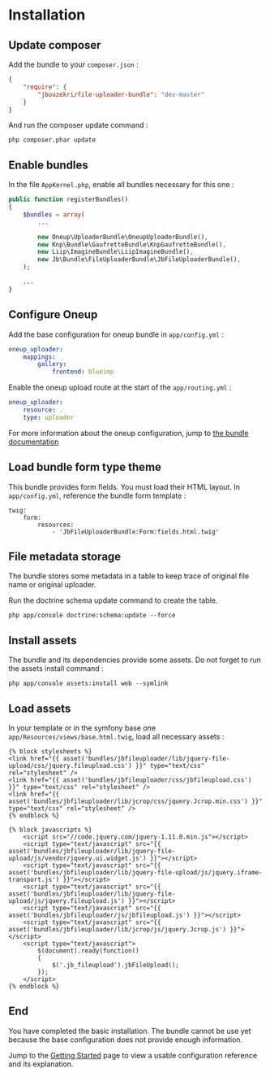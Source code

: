 Installation
============

Update composer
---------------

Add the bundle to your `composer.json` :

``` json
{
    "require": {
        "jbouzekri/file-uploader-bundle": "dev-master"
    }
}
```

And run the composer update command :

```
php composer.phar update
```

Enable bundles
--------------

In the file `AppKernel.php`, enable all bundles necessary for this one :

``` php
public function registerBundles()
{
    $bundles = array(
        ...

        new Oneup\UploaderBundle\OneupUploaderBundle(),
        new Knp\Bundle\GaufretteBundle\KnpGaufretteBundle(),
        new Liip\ImagineBundle\LiipImagineBundle(),
        new Jb\Bundle\FileUploaderBundle\JbFileUploaderBundle(),
    );

    ...
}
```

Configure Oneup
---------------

Add the base configuration for oneup bundle in `app/config.yml` :

``` yml
oneup_uploader:
    mappings:
        gallery:
            frontend: blueimp
```

Enable the oneup upload route at the start of the `app/routing.yml` :

``` yml
oneup_uploader:
    resource: .
    type: uploader
```

For more information about the oneup configuration, jump to  [the bundle documentation](https://github.com/1up-lab/OneupUploaderBundle/blob/master/Resources/doc/index.md)

Load bundle form type theme
---------------------------

This bundle provides form fields. You must load their HTML layout. In `app/config.yml`, reference the bundle form template :

```
twig:
    form:
        resources:
            - 'JbFileUploaderBundle:Form:fields.html.twig'
```

File metadata storage
---------------------

The bundle stores some metadata in a table to keep trace of original file name or original uploader.

Run the doctrine schema update command to create the table.

```
php app/console doctrine:schema:update --force
```

Install assets
--------------

The bundle and its dependencies provide some assets. Do not forget to run the assets install command :

```
php app/console assets:install web --symlink
```

Load assets
-----------

In your template or in the symfony base one `app/Resources/views/base.html.twig`, load all necessary assets :

``` twig
{% block stylesheets %}
<link href="{{ asset('bundles/jbfileuploader/lib/jquery-file-upload/css/jquery.fileupload.css') }}" type="text/css" rel="stylesheet" />
<link href="{{ asset('bundles/jbfileuploader/css/jbfileupload.css') }}" type="text/css" rel="stylesheet" />
<link href="{{ asset('bundles/jbfileuploader/lib/jcrop/css/jquery.Jcrop.min.css') }}" type="text/css" rel="stylesheet" />
{% endblock %}

{% block javascripts %}
    <script src="//code.jquery.com/jquery-1.11.0.min.js"></script>
    <script type="text/javascript" src="{{ asset('bundles/jbfileuploader/lib/jquery-file-upload/js/vendor/jquery.ui.widget.js') }}"></script>
    <script type="text/javascript" src="{{ asset('bundles/jbfileuploader/lib/jquery-file-upload/js/jquery.iframe-transport.js') }}"></script>
    <script type="text/javascript" src="{{ asset('bundles/jbfileuploader/lib/jquery-file-upload/js/jquery.fileupload.js') }}"></script>
    <script type="text/javascript" src="{{ asset('bundles/jbfileuploader/js/jbfileupload.js') }}"></script>
    <script type="text/javascript" src="{{ asset('bundles/jbfileuploader/lib/jcrop/js/jquery.Jcrop.js') }}"></script>
    <script type="text/javascript">
        $(document).ready(function()
        {
            $('.jb_fileupload').jbFileUpload();
        });
    </script>
{% endblock %}
```

End
---

You have completed the basic installation. The bundle cannot be use yet because the base configuration does not provide enough information.

Jump to the [Getting Started](getting_started.md) page to view a usable configuration reference and its explanation.
